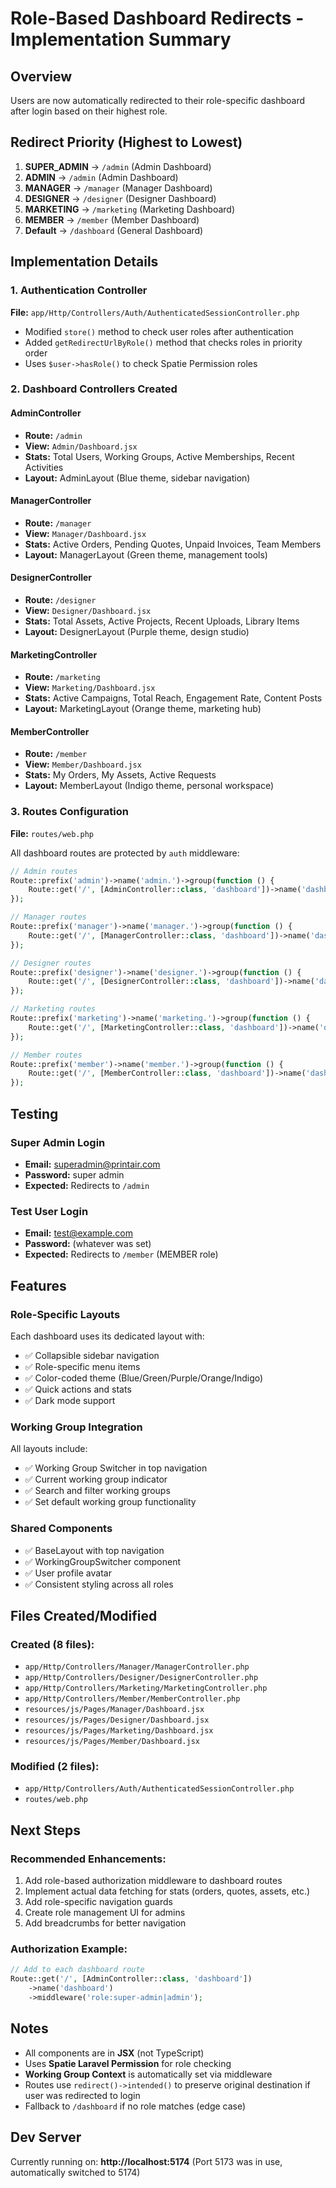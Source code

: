 # Role-Based Dashboard Redirects - Implementation Summary

## Overview
Users are now automatically redirected to their role-specific dashboard after login based on their highest role.

## Redirect Priority (Highest to Lowest)

1. **SUPER_ADMIN** → `/admin` (Admin Dashboard)
2. **ADMIN** → `/admin` (Admin Dashboard)
3. **MANAGER** → `/manager` (Manager Dashboard)
4. **DESIGNER** → `/designer` (Designer Dashboard)
5. **MARKETING** → `/marketing` (Marketing Dashboard)
6. **MEMBER** → `/member` (Member Dashboard)
7. **Default** → `/dashboard` (General Dashboard)

## Implementation Details

### 1. Authentication Controller
**File:** `app/Http/Controllers/Auth/AuthenticatedSessionController.php`

- Modified `store()` method to check user roles after authentication
- Added `getRedirectUrlByRole()` method that checks roles in priority order
- Uses `$user->hasRole()` to check Spatie Permission roles

### 2. Dashboard Controllers Created

#### AdminController
- **Route:** `/admin`
- **View:** `Admin/Dashboard.jsx`
- **Stats:** Total Users, Working Groups, Active Memberships, Recent Activities
- **Layout:** AdminLayout (Blue theme, sidebar navigation)

#### ManagerController
- **Route:** `/manager`
- **View:** `Manager/Dashboard.jsx`
- **Stats:** Active Orders, Pending Quotes, Unpaid Invoices, Team Members
- **Layout:** ManagerLayout (Green theme, management tools)

#### DesignerController
- **Route:** `/designer`
- **View:** `Designer/Dashboard.jsx`
- **Stats:** Total Assets, Active Projects, Recent Uploads, Library Items
- **Layout:** DesignerLayout (Purple theme, design studio)

#### MarketingController
- **Route:** `/marketing`
- **View:** `Marketing/Dashboard.jsx`
- **Stats:** Active Campaigns, Total Reach, Engagement Rate, Content Posts
- **Layout:** MarketingLayout (Orange theme, marketing hub)

#### MemberController
- **Route:** `/member`
- **View:** `Member/Dashboard.jsx`
- **Stats:** My Orders, My Assets, Active Requests
- **Layout:** MemberLayout (Indigo theme, personal workspace)

### 3. Routes Configuration
**File:** `routes/web.php`

All dashboard routes are protected by `auth` middleware:

```php
// Admin routes
Route::prefix('admin')->name('admin.')->group(function () {
    Route::get('/', [AdminController::class, 'dashboard'])->name('dashboard');
});

// Manager routes
Route::prefix('manager')->name('manager.')->group(function () {
    Route::get('/', [ManagerController::class, 'dashboard'])->name('dashboard');
});

// Designer routes
Route::prefix('designer')->name('designer.')->group(function () {
    Route::get('/', [DesignerController::class, 'dashboard'])->name('dashboard');
});

// Marketing routes
Route::prefix('marketing')->name('marketing.')->group(function () {
    Route::get('/', [MarketingController::class, 'dashboard'])->name('dashboard');
});

// Member routes
Route::prefix('member')->name('member.')->group(function () {
    Route::get('/', [MemberController::class, 'dashboard'])->name('dashboard');
});
```

## Testing

### Super Admin Login
- **Email:** superadmin@printair.com
- **Password:** super admin
- **Expected:** Redirects to `/admin`

### Test User Login
- **Email:** test@example.com
- **Password:** (whatever was set)
- **Expected:** Redirects to `/member` (MEMBER role)

## Features

### Role-Specific Layouts
Each dashboard uses its dedicated layout with:
- ✅ Collapsible sidebar navigation
- ✅ Role-specific menu items
- ✅ Color-coded theme (Blue/Green/Purple/Orange/Indigo)
- ✅ Quick actions and stats
- ✅ Dark mode support

### Working Group Integration
All layouts include:
- ✅ Working Group Switcher in top navigation
- ✅ Current working group indicator
- ✅ Search and filter working groups
- ✅ Set default working group functionality

### Shared Components
- ✅ BaseLayout with top navigation
- ✅ WorkingGroupSwitcher component
- ✅ User profile avatar
- ✅ Consistent styling across all roles

## Files Created/Modified

### Created (8 files):
- `app/Http/Controllers/Manager/ManagerController.php`
- `app/Http/Controllers/Designer/DesignerController.php`
- `app/Http/Controllers/Marketing/MarketingController.php`
- `app/Http/Controllers/Member/MemberController.php`
- `resources/js/Pages/Manager/Dashboard.jsx`
- `resources/js/Pages/Designer/Dashboard.jsx`
- `resources/js/Pages/Marketing/Dashboard.jsx`
- `resources/js/Pages/Member/Dashboard.jsx`

### Modified (2 files):
- `app/Http/Controllers/Auth/AuthenticatedSessionController.php`
- `routes/web.php`

## Next Steps

### Recommended Enhancements:
1. Add role-based authorization middleware to dashboard routes
2. Implement actual data fetching for stats (orders, quotes, assets, etc.)
3. Add role-specific navigation guards
4. Create role management UI for admins
5. Add breadcrumbs for better navigation

### Authorization Example:
```php
// Add to each dashboard route
Route::get('/', [AdminController::class, 'dashboard'])
    ->name('dashboard')
    ->middleware('role:super-admin|admin');
```

## Notes

- All components are in **JSX** (not TypeScript)
- Uses **Spatie Laravel Permission** for role checking
- **Working Group Context** is automatically set via middleware
- Routes use `redirect()->intended()` to preserve original destination if user was redirected to login
- Fallback to `/dashboard` if no role matches (edge case)

## Dev Server

Currently running on: **http://localhost:5174**
(Port 5173 was in use, automatically switched to 5174)
